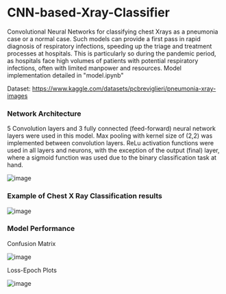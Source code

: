 # CNN-based-Xray-Classifier
Convolutional Neural Networks for classifying chest Xrays as a pneumonia case or a normal case. Such models can provide a first pass in rapid diagnosis of respiratory infections, speeding up the triage and treatment processes at hospitals. This is particularly so during the pandemic period, as hospitals face high volumes of patients with potential respiratory infections, often with limited manpower and resources. Model implementation detailed in "model.ipynb"

Dataset: https://www.kaggle.com/datasets/pcbreviglieri/pneumonia-xray-images


### Network Architecture


5 Convolution layers and 3 fully connected (feed-forward) neural network layers were used in this model. Max pooling with kernel size of (2,2) was implemented between convolution layers. ReLu activation functions were used in all layers and neurons, with the exception of the output (final) layer, where a sigmoid function was used due to the binary classification task at hand. 


![image](https://github.com/BrandonTayKaiheng/CNN-based-Xray-Classifier/assets/115394445/2f660c4f-7f7e-4370-9ea5-628342c0055e)



### Example of Chest X Ray Classification results 


![image](https://github.com/BrandonTayKaiheng/CNN-based-Xray-Classifier/assets/115394445/ec69fda2-e673-46dd-b778-d221ca80fc06)



### Model Performance


Confusion Matrix


![image](https://github.com/BrandonTayKaiheng/CNN-based-Xray-Classifier/assets/115394445/f2d9ee21-ca81-426b-8de9-914609625fc7)


Loss-Epoch Plots


![image](https://github.com/BrandonTayKaiheng/CNN-based-Xray-Classifier/assets/115394445/e36d89ac-0d47-463c-b3bb-44ed825ff3b1)
